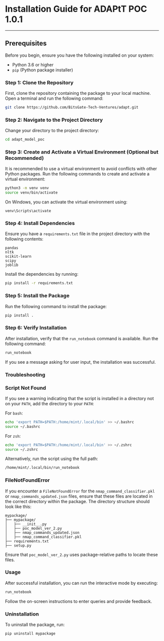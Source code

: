 # Installation Guide for ADAPtT POC 1.0.1

---

## Prerequisites

Before you begin, ensure you have the following installed on your system:

- Python 3.6 or higher
- `pip` (Python package installer)

### Step 1: Clone the Repository

First, clone the repository containing the package to your local machine. Open a terminal and run the following command:

```bash
git clone https://github.com/BitsGate-Tech-Ventures/adapt.git
```

### Step 2: Navigate to the Project Directory

Change your directory to the project directory:

```bash
cd adapt_model_poc
```

### Step 3: Create and Activate a Virtual Environment (Optional but Recommended)

It is recommended to use a virtual environment to avoid conflicts with other Python packages. Run the following commands to create and activate a virtual environment:

```bash
python3 -m venv venv
source venv/bin/activate
```

On Windows, you can activate the virtual environment using:

```
venv\Scripts\activate
```

### Step 4: Install Dependencies

Ensure you have a `requirements.txt` file in the project directory with the following contents:

```
pandas
nltk
scikit-learn
scipy
joblib
```

Install the dependencies by running:

```bash
pip install -r requirements.txt
```

### Step 5: Install the Package

Run the following command to install the package:

```bash
pip install .
```

### Step 6: Verify Installation

After installation, verify that the `run_notebook` command is available. Run the following command:

```bash
run_notebook
```

If you see a message asking for user input, the installation was successful.

### Troubleshooting

### Script Not Found

If you see a warning indicating that the script is installed in a directory not on your `PATH`, add the directory to your `PATH`:

For `bash`:

```bash
echo 'export PATH=$PATH:/home/mint/.local/bin' >> ~/.bashrc
source ~/.bashrc
```

For `zsh`:

```bash
echo 'export PATH=$PATH:/home/mint/.local/bin' >> ~/.zshrc
source ~/.zshrc
```

Alternatively, run the script using the full path:

```bash
/home/mint/.local/bin/run_notebook
```

### FileNotFoundError

If you encounter a `FileNotFoundError` for the `nmap_command_classifier.pkl` or `nmap_commands_updated.json` files, ensure that these files are located in the correct directory within the package. The directory structure should look like this:

```arduino
mypackage/
├── mypackage/
│   ├── __init__.py
│   ├── poc_model_ver_2.py
│   ├── nmap_commands_updated.json
│   ├── nmap_command_classifier.pkl
├── requirements.txt
├── setup.py
```

Ensure that `poc_model_ver_2.py` uses package-relative paths to locate these files.

### Usage

After successful installation, you can run the interactive mode by executing:

```bash
run_notebook
```

Follow the on-screen instructions to enter queries and provide feedback.

### Uninstallation

To uninstall the package, run:

```bash
pip uninstall mypackage
```